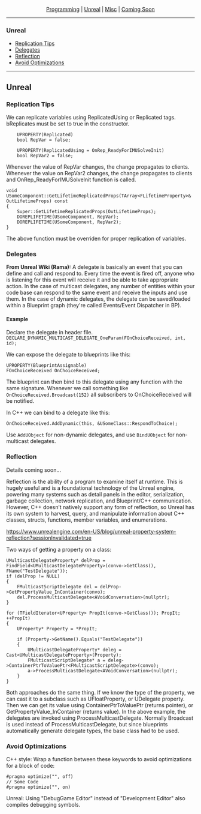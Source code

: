 
<p align="center">
  <a href="index.html">Programming</a> |
  <a href="unreal.html">Unreal</a> |
  <a href="misc.html">Misc</a> |
  <a href="soon.html">Coming Soon</a>
</p>

* * *
### Unreal
* [Replication Tips](#replication-tips)
* [Delegates](#delegates)
* [Reflection](#reflection)
* [Avoid Optimizations](#avoid-optimizations)
* * *

## Unreal
### Replication Tips
We can replicate variables using ReplicatedUsing or Replicated tags. bReplicates must be set to true in the constructor.
```
	UPROPERTY(Replicated)
	bool RepVar = false;
 
	UPROPERTY(ReplicatedUsing = OnRep_ReadyForIMUSolveInit)
	bool RepVar2 = false;
```
Whenever the value of RepVar changes, the change propagates to clients. Whenever the value on RepVar2 changes, the change propagates to clients and OnRep_ReadyForIMUSolveInit function is called. 

```
void USomeComponent::GetLifetimeReplicatedProps(TArray<FLifetimeProperty>& OutLifetimeProps) const
{
	Super::GetLifetimeReplicatedProps(OutLifetimeProps);
	DOREPLIFETIME(USomeComponent, RepVar);
	DOREPLIFETIME(USomeComponent, RepVar2);
}
```
The above function must be overriden for proper replication of variables.

### Delegates
**From Unreal Wiki (Rama):** A delegate is basically an event that you can define and call and respond to. Every time the event is fired off, anyone who is listening for this event will receive it and be able to take appropriate action. In the case of multicast delegates, any number of entities within your code base can respond to the same event and receive the inputs and use them. In the case of dynamic delegates, the delegate can be saved/loaded within a Blueprint graph (they're called Events/Event Dispatcher in BP).

#### Example
Declare the delegate in header file.
``` DECLARE_DYNAMIC_MULTICAST_DELEGATE_OneParam(FOnChoiceReceived, int, id); ```

We can expose the delegate to blueprints like this:
``` 
UPROPERTY(BlueprintAssignable)
FOnChoiceReceived OnChoiceReceived;
```
The blueprint can then bind to this delegate using any function with the same signature.
Whenever we call something like ``` OnChoiceReceived.Broadcast(152) ``` all subscribers to OnChoiceReceived will be notified.

In C++ we can bind to a delegate like this:
```
OnChoiceReceived.AddDynamic(this, &USomeClass::RespondToChoice);
```
Use ``` AddUObject ``` for non-dynamic delegates, and use ``` BindUObject ``` for non-multicast delegates.

### Reflection
Details coming soon...

Reflection is the ability of a program to examine itself at runtime. This is hugely useful and is a foundational technology of the Unreal engine, powering many systems such as detail panels in the editor, serialization, garbage collection, network replication, and Blueprint/C++ communication. However, C++ doesn’t natively support any form of reflection, so Unreal has its own system to harvest, query, and manipulate information about C++ classes, structs, functions, member variables, and enumerations.

https://www.unrealengine.com/en-US/blog/unreal-property-system-reflection?sessionInvalidated=true

Two ways of getting a property on a class:
```
UMulticastDelegateProperty* delProp = FindField<UMulticastDelegateProperty>(convo->GetClass(), FName("TestDelegate"));
if (delProp != NULL)
{
	FMulticastScriptDelegate del = delProp->GetPropertyValue_InContainer(convo);
	del.ProcessMulticastDelegate<AVoidConversation>(nullptr);
}
```
```
for (TFieldIterator<UProperty> PropIt(convo->GetClass()); PropIt; ++PropIt)
{
	UProperty* Property = *PropIt;

	if (Property->GetName().Equals("TestDelegate"))
	{
		UMulticastDelegateProperty* deleg = Cast<UMulticastDelegateProperty>(Property);
		FMulticastScriptDelegate* a = deleg->ContainerPtrToValuePtr<FMulticastScriptDelegate>(convo);
		a->ProcessMulticastDelegate<AVoidConversation>(nullptr);
	}
}
```
Both approaches do the same thing. If we know the type of the property, we can cast it to a subclass such as UFloatProperty, or UDelegate property. Then we can get its value using ContainerPtrToValuePtr (returns pointer), or GetPropertyValue_InContainer (returns value). In the above example, the delegates are invoked using ProcessMulticastDelegate. Normally Broadcast is used instead of ProcessMulticastDelegate, but since blueprints automatically generate delegate types, the base class had to be used. 

### Avoid Optimizations
C++ style: Wrap a function between these keywords to avoid optimizations for a block of code:

```
#pragma optimize("", off)
// Some Code
#pragma optimize("", on)
```

Unreal: Using "DebugGame Editor" instead of "Development Editor" also compiles debugging symbols.
